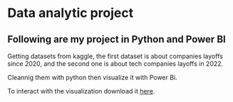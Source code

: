 # Data analytic project
## Following are my project in Python and Power BI

Getting datasets from kaggle, the first dataset is about companies layoffs since 2020, and the second one is about tech companies layoffs in 2022.


Cleannig them with python then visualize it with Power Bi.


To interact with the visualization download it [here](https://github.com/02Noah26/Data-analytic-project-/files/10849692/MyRealProject.zip).
